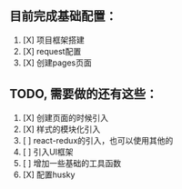 ## 目前完成基础配置：

1. [X] 项目框架搭建
2. [X] request配置
3. [X] 创建pages页面

## TODO, 需要做的还有这些：

1. [X] 创建页面的时候引入
2. [X] 样式的模块化引入
3. [ ] react-redux的引入，也可以使用其他的
4. [ ] 引入UI框架
5. [ ] 增加一些基础的工具函数
6. [X] 配置husky
